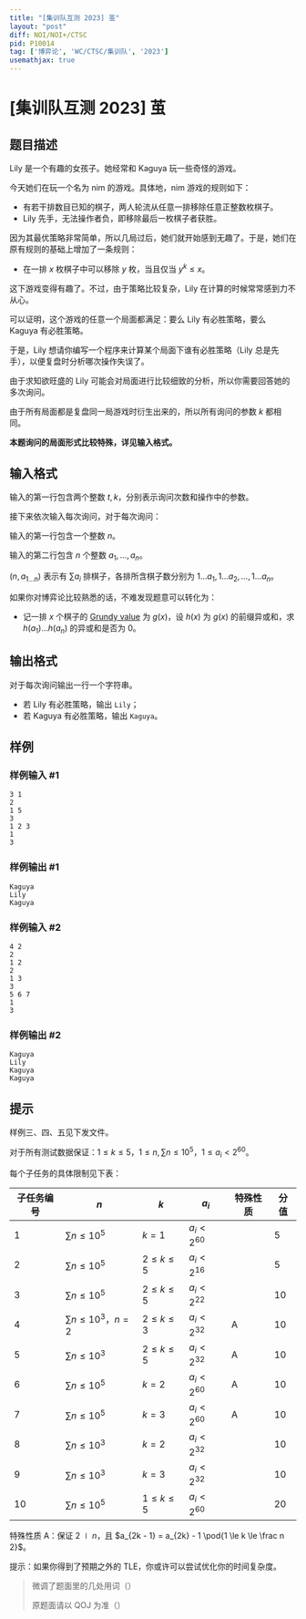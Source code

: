 ```yaml
---
title: "[集训队互测 2023] 茧"
layout: "post"
diff: NOI/NOI+/CTSC
pid: P10014
tag: ['博弈论', 'WC/CTSC/集训队', '2023']
usemathjax: true
---
```


# [集训队互测 2023] 茧
## 题目描述

Lily 是一个有趣的女孩子。她经常和 Kaguya 玩一些奇怪的游戏。

今天她们在玩一个名为 nim 的游戏。具体地，nim 游戏的规则如下：

- 有若干排数目已知的棋子，两人轮流从任意一排移除任意正整数枚棋子。
- Lily 先手，无法操作者负，即移除最后一枚棋子者获胜。

因为其最优策略非常简单，所以几局过后，她们就开始感到无趣了。于是，她们在原有规则的基础上增加了一条规则：

- 在一排 $x$ 枚棋子中可以移除 $y$ 枚，当且仅当 $y^k \le x$。

这下游戏变得有趣了。不过，由于策略比较复杂，Lily 在计算的时候常常感到力不从心。

可以证明，这个游戏的任意一个局面都满足：要么 Lily 有必胜策略，要么 Kaguya 有必胜策略。

于是，Lily 想请你编写一个程序来计算某个局面下谁有必胜策略（Lily 总是先手），以便复盘时分析哪次操作失误了。

由于求知欲旺盛的 Lily 可能会对局面进行比较细致的分析，所以你需要回答她的多次询问。

由于所有局面都是复盘同一局游戏时衍生出来的，所以所有询问的参数 $k$ 都相同。

**本题询问的局面形式比较特殊，详见输入格式。**
## 输入格式

输入的第一行包含两个整数 $t, k$，分别表示询问次数和操作中的参数。

接下来依次输入每次询问，对于每次询问：

输入的第一行包含一个整数 $n$。

输入的第二行包含 $n$ 个整数 $a_1, \dots, a_n$。

$(n, a_{1 \dots n})$ 表示有 $\sum a_i$ 排棋子，各排所含棋子数分别为 $1 \dots a_1, 1 \dots a_2, \dots, 1 \dots a_n$。

如果你对博弈论比较熟悉的话，不难发现题意可以转化为：

- 记一排 $x$ 个棋子的 [Grundy value](https://en.wikipedia.org/wiki/Sprague%E2%80%93Grundy_theorem) 为 $g(x)$，设 $h(x)$ 为 $g(x)$ 的前缀异或和，求 $h(a_1) \dots h(a_n)$ 的异或和是否为 $0$。
## 输出格式

对于每次询问输出一行一个字符串。

- 若 Lily 有必胜策略，输出 `Lily`；
- 若 Kaguya 有必胜策略，输出 `Kaguya`。
## 样例

### 样例输入 #1
```
3 1
2
1 5
3
1 2 3
1
3

```
### 样例输出 #1
```
Kaguya
Lily
Kaguya

```
### 样例输入 #2
```
4 2
2
1 2
2
1 3
3
5 6 7
1
3

```
### 样例输出 #2
```
Kaguya
Lily
Kaguya
Kaguya

```
## 提示

样例三、四、五见下发文件。

对于所有测试数据保证：$1 \le k \le 5$，$1 \le n, \sum n \le 10^5$，$1 \le a_i \lt 2^{60}$。

每个子任务的具体限制见下表：

| 子任务编号 | $n$                        | $k$             | $a_i$          | 特殊性质 | 分值 |
| ---------- | -------------------------- | --------------- | -------------- | -------- | ---- |
| 1          | $\sum n \le 10^5$          | $k = 1$         | $a_i < 2^{60}$ |          | $5$  |
| 2          | $\sum n \le 10^5$          | $2 \le k \le 5$ | $a_i < 2^{16}$ |          | $5$  |
| 3          | $\sum n \le 10^5$          | $2 \le k \le 5$ | $a_i < 2^{22}$ |          | $10$ |
| 4          | $\sum n \le 10^3$，$n = 2$ | $2 \le k \le 3$ | $a_i < 2^{32}$ | A        | $10$ |
| 5          | $\sum n \le 10^3$          | $2 \le k \le 5$ | $a_i < 2^{32}$ | A        | $10$ |
| 6          | $\sum n \le 10^5$          | $k = 2$         | $a_i < 2^{60}$ | A        | $10$ |
| 7          | $\sum n \le 10^5$          | $k = 3$         | $a_i < 2^{60}$ | A        | $10$ |
| 8          | $\sum n \le 10^3$          | $k = 2$         | $a_i < 2^{32}$ |          | $10$ |
| 9          | $\sum n \le 10^3$          | $k = 3$         | $a_i < 2^{32}$ |          | $10$ |
| 10         | $\sum n \le 10^5$          | $1 \le k \le 5$ | $a_i < 2^{60}$ |          | $20$ |

特殊性质 A：保证 $2 \mid n$，且 $a_{2k - 1} = a_{2k} - 1 \pod{1 \le k \le \frac n 2}$。

提示：如果你得到了预期之外的 TLE，你或许可以尝试优化你的时间复杂度。

> 微调了题面里的几处用词（）
>
> 原题面请以 QOJ 为准（）
